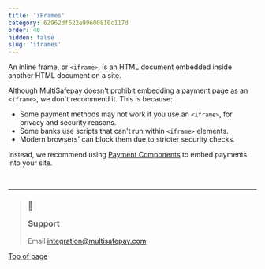 ```yaml
---
title: 'iFrames'
category: 62962df622e99600810c117d
order: 40
hidden: false
slug: 'iframes'
---
```

 
An inline frame, or `<iframe>`, is an HTML document embedded inside another HTML document on a site. 
 
Although MultiSafepay doesn't prohibit embedding a payment page as an `<iframe>`, we don't recommend it. This is because:

- Some payment methods may not work if you use an `<iframe>`, for privacy and security reasons. 
- Some banks use scripts that can't run within `<iframe>` elements.
- Modern browsers' can block them due to stricter security checks.

Instead, we recommend using [Payment Components](https://docs.multisafepay.com/payment-components/) to embed payments into your site. 

<br>

---

<blockquote class="callout callout_info">
    <h3 class="callout-heading false">
        <span class="callout-icon">💬</span>
        <p>Support</p>
    </h3>
    <p>Email <a href="mailto:integration@multisafepay.com">integration@multisafepay.com</a></p>
</blockquote>

[Top of page](#)